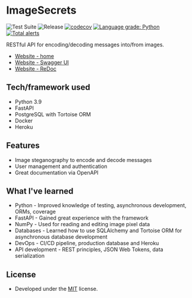 # ImageSecrets

![Test Suite](https://github.com/kucera-lukas/imagesecrets/actions/workflows/test.yml/badge.svg)
![Release](https://github.com/kucera-lukas/imagesecrets/actions/workflows/release.yml/badge.svg)
[![codecov](https://codecov.io/gh/kucera-lukas/imagesecrets/branch/master/graph/badge.svg?token=BUUQN2WP9K)](https://codecov.io/gh/kucera-lukas/imagesecrets)
[![Language grade: Python](https://img.shields.io/lgtm/grade/python/g/kucera-lukas/imagesecrets.svg?logo=lgtm&logoWidth=18)](https://lgtm.com/projects/g/kucera-lukas/imagesecrets/context:python)
[![Total alerts](https://img.shields.io/lgtm/alerts/g/kucera-lukas/imagesecrets.svg?logo=lgtm&logoWidth=18)](https://lgtm.com/projects/g/kucera-lukas/imagesecrets/alerts/)

RESTful API for encoding/decoding messages into/from images.
*  [Website - home](https://imagesecrets.herokuapp.com)
*  [Website - Swagger UI](https://imagesecrets.herokuapp.com/docs)
*  [Website - ReDoc](https://imagesecrets.herokuapp.com/redoc)

## Tech/framework used
*  Python 3.9
*  FastAPI
*  PostgreSQL with Tortoise ORM
*  Docker
*  Heroku

## Features
*  Image steganography to encode and decode messages
*  User management and authentication
*  Great documentation via OpenAPI

## What I've learned
*  Python - Improved knowledge of testing, asynchronous development, ORMs, coverage
*  FastAPI - Gained great experience with the framework
*  NumPy - Used for reading and editing image pixel data
*  Databases - Learned how to use SQLAlchemy and Tortoise ORM for asynchronous database development
*  DevOps - CI/CD pipeline, production database and Heroku
*  API development - REST principles, JSON Web Tokens, data serialization

## License
*  Developed under the [MIT](https://gitlab.com/Lkms19/lightning-pass/-/blob/master/LICENSE) license.
